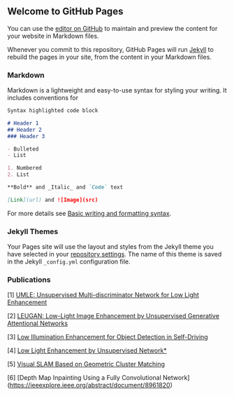 ## Welcome to GitHub Pages

You can use the [editor on GitHub](https://github.com/nameCody/quyangyang/edit/gh-pages/index.md) to maintain and preview the content for your website in Markdown files.

Whenever you commit to this repository, GitHub Pages will run [Jekyll](https://jekyllrb.com/) to rebuild the pages in your site, from the content in your Markdown files.

### Markdown

Markdown is a lightweight and easy-to-use syntax for styling your writing. It includes conventions for

```markdown
Syntax highlighted code block

# Header 1
## Header 2
### Header 3

- Bulleted
- List

1. Numbered
2. List

**Bold** and _Italic_ and `Code` text

[Link](url) and ![Image](src)
```

For more details see [Basic writing and formatting syntax](https://docs.github.com/en/github/writing-on-github/getting-started-with-writing-and-formatting-on-github/basic-writing-and-formatting-syntax).

### Jekyll Themes

Your Pages site will use the layout and styles from the Jekyll theme you have selected in your [repository settings](https://github.com/nameCody/quyangyang/settings/pages). The name of this theme is saved in the Jekyll `_config.yml` configuration file.

### Publications

[1] [UMLE: Unsupervised Multi-discriminator Network for Low Light Enhancement](https://ieeexplore.ieee.org/abstract/document/9561051) 

[2] [LEUGAN: Low-Light Image Enhancement by Unsupervised Generative Attentional Networks](https://arxiv.org/abs/2012.13322)

[3] [Low Illumination Enhancement for Object Detection in Self-Driving](https://ieeexplore.ieee.org/abstract/document/8961471)

[4] [Low Light Enhancement by Unsupervised Network*](https://ieeexplore.ieee.org/abstract/document/9303267)

[5] [Visual SLAM Based on Geometric Cluster Matching](https://ieeexplore.ieee.org/abstract/document/9044135)

[6] [Depth Map Inpainting Using a Fully Convolutional Network] (https://ieeexplore.ieee.org/abstract/document/8961820)
